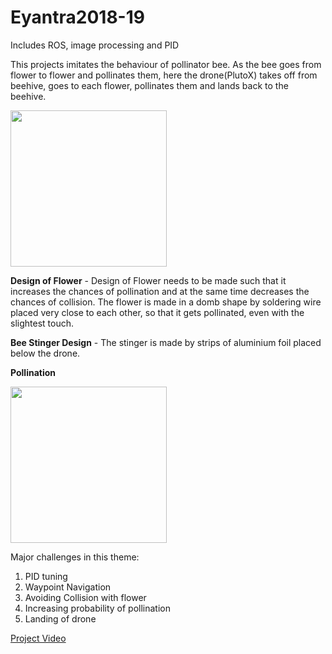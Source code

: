 # Eyantra2018-19
Includes ROS, image processing and PID

This projects imitates the behaviour of pollinator bee. As the bee goes from flower to flower and pollinates them, here the drone(PlutoX) takes off from beehive, goes to each flower, pollinates them and lands back to the beehive.


<img src="https://github.com/sona-19/Eyantra2018-19/blob/master/2.jpeg" width="250">

<b>Design of Flower</b> - Design of Flower needs to be made such that it increases the chances of pollination and at the same time decreases the chances of collision. The flower is made in a domb shape by soldering wire placed very close to each other, so that it gets pollinated, even with the slightest touch.

<b>Bee Stinger Design</b>  - The stinger is made by strips of aluminium foil placed below the drone. 

<b>Pollination</b>

<img src="https://github.com/sona-19/Eyantra2018-19/blob/master/pollination.jpeg" width="250">


Major challenges in this theme:

1. PID tuning
2. Waypoint Navigation
3. Avoiding Collision with flower
4. Increasing probability of pollination
5. Landing of drone


[Project Video](https://youtu.be/_y-xsZQv6v4)
